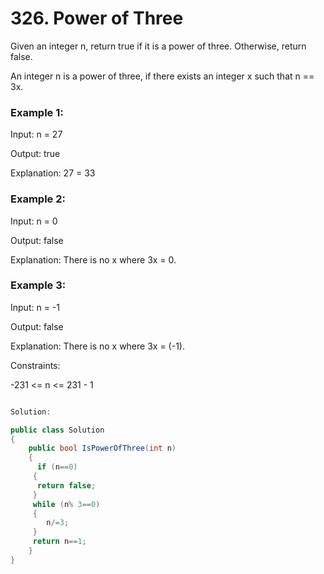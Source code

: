 # 326. Power of Three


Given an integer n, return true if it is a power of three. Otherwise, return false.

An integer n is a power of three, if there exists an integer x such that n == 3x.

 

### Example 1:

Input: n = 27

Output: true

Explanation: 27 = 33
### Example 2:

Input: n = 0

Output: false

Explanation: There is no x where 3x = 0.
### Example 3:

Input: n = -1

Output: false

Explanation: There is no x where 3x = (-1).
 

Constraints:

-231 <= n <= 231 - 1
 

```csharp

Solution:

public class Solution 
{
    public bool IsPowerOfThree(int n) 
    {
      if (n==0)
     {
      return false;  
     }
     while (n% 3==0)
     {
        n/=3;
     }
     return n==1; 
    }
}

```
